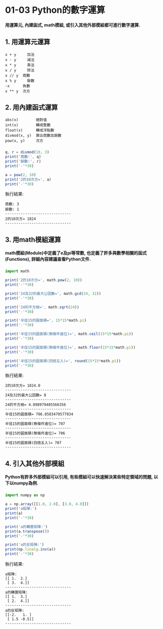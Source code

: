 # 01-03 Python的數字運算

#### 用運算元, 內建函式, math模組, 或引入其他外部模組都可進行數字運算. 


## 1. 用運算元運算

```
x + y	  加法	 	 
x - y	  減法	 	 
x * y	  乘法	 	 
x / y	  除法	 	 
x // y	商數	 
x % y	  餘數	 
-x	    負數	 	 
x ** y  次方	 
```


## 2. 用內建函式運算
```
abs(x)        絕對值
int(x)        轉成整數
float(x)      轉成浮點數
divmod(x, y)  算出商數及餘數
pow(x, y)     次方 
```

### 
```javascript
q, r = divmod(10, 3)
print('商數:', q)
print('餘數:', r)
print('-'*30)

a = pow(2, 10)
print('2的10次方=', a)
print('-'*30)
```

執行結果:
```
商數: 3
餘數: 1
------------------------------
2的10次方= 1024
------------------------------
```


## 3. 用math模組運算

#### math模組(Module)中定義了e及pi等常數, 也定義了許多與數學相關的函式(Functions), 詳細內容建議查看Python文件.

### 
```javascript
import math

print('2的10次方=', math.pow(2, 10))
print('-'*30)

print('24及32的最大公因數=', math.gcd(24, 32))
print('-'*30)

print('24的平方根=', math.sqrt(24))
print('-'*30)

print('半徑15的圓面積=', 15*15*math.pi)
print('-'*30)

print('半徑15的圓面積(無條件進位)=', math.ceil(15*15*math.pi))
print('-'*30)

print('半徑15的圓面積(無條件進位)=', math.floor(15*15*math.pi))
print('-'*30)

print('半徑15的圓面積(四捨五入)=', round(15*15*math.pi))
print('-'*30)
```

執行結果:
```
2的10次方= 1024.0
------------------------------
24及32的最大公因數= 8
------------------------------
24的平方根= 4.898979485566356
------------------------------
半徑15的圓面積= 706.8583470577034
------------------------------
半徑15的圓面積(無條件進位)= 707
------------------------------
半徑15的圓面積(無條件進位)= 706
------------------------------
半徑15的圓面積(四捨五入)= 707
------------------------------
```


## 4. 引入其他外部模組

#### Python有許多外部模組可以引用, 有些模組可以快速解決某些特定領域的問題, 以下以numpy為例.

### 
```javascript
import numpy as np

a = np.array([[1.0, 2.0], [3.0, 4.0]])
print('a矩陣:')
print(a)
print('-'*30)

print('a的轉置矩陣:')
print(a.transpose())
print('-'*30) 

print('a的反矩陣:')
print(np.linalg.inv(a))
print('-'*30)
```

執行結果:
```
a矩陣:
[[ 1.  2.]
 [ 3.  4.]]
------------------------------
a的轉置矩陣:
[[ 1.  3.]
 [ 2.  4.]]
------------------------------
a的反矩陣:
[[-2.   1. ]
 [ 1.5 -0.5]]
------------------------------
```

